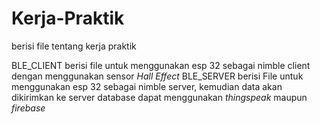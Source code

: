 # Kerja-Praktik
berisi file tentang kerja praktik

BLE_CLIENT berisi file untuk menggunakan esp 32 sebagai nimble client dengan menggunakan sensor _Hall Effect_
BLE_SERVER berisi File untuk menggunakan esp 32 sebagai nimble server, kemudian data akan dikirimkan ke server database dapat menggunakan _thingspeak_ maupun _firebase_
